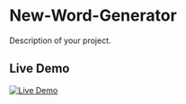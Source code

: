 # New-Word-Generator


Description of your project.

## Live Demo

[![Live Demo](https://img.shields.io/badge/Live%20Demo-Click%20Here-blue)](https://arthini.github.io/New-Word-Generator/)

